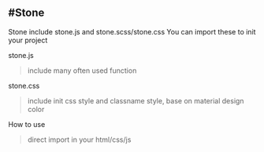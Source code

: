 #Stone
---
Stone include stone.js and stone.scss/stone.css
You can import these to init your project

stone.js
> include many often used function

stone.css
>include init css style and classname style,
>base on material design color

How to use
>direct import in your html/css/js
